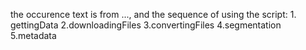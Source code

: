 the occurence text is from ..., and the sequence of using the script: 1. gettingData 2.downloadingFiles 3.convertingFiles 4.segmentation 5.metadata
